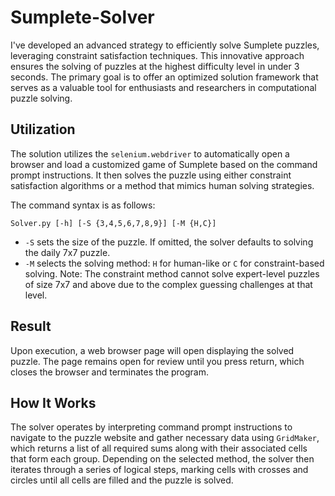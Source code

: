 
# Sumplete-Solver

I've developed an advanced strategy to efficiently solve Sumplete puzzles, leveraging constraint satisfaction techniques. This innovative approach ensures the solving of puzzles at the highest difficulty level in under 3 seconds. The primary goal is to offer an optimized solution framework that serves as a valuable tool for enthusiasts and researchers in computational puzzle solving.

## Utilization

The solution utilizes the `selenium.webdriver` to automatically open a browser and load a customized game of Sumplete based on the command prompt instructions. It then solves the puzzle using either constraint satisfaction algorithms or a method that mimics human solving strategies.

The command syntax is as follows:

```
Solver.py [-h] [-S {3,4,5,6,7,8,9}] [-M {H,C}]
```

- `-S` sets the size of the puzzle. If omitted, the solver defaults to solving the daily 7x7 puzzle.
- `-M` selects the solving method: `H` for human-like or `C` for constraint-based solving. Note: The constraint method cannot solve expert-level puzzles of size 7x7 and above due to the complex guessing challenges at that level.

## Result

Upon execution, a web browser page will open displaying the solved puzzle. The page remains open for review until you press return, which closes the browser and terminates the program.

## How It Works

The solver operates by interpreting command prompt instructions to navigate to the puzzle website and gather necessary data using `GridMaker`, which returns a list of all required sums along with their associated cells that form each group. Depending on the selected method, the solver then iterates through a series of logical steps, marking cells with crosses and circles until all cells are filled and the puzzle is solved.
